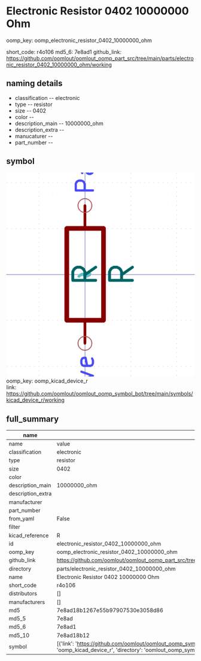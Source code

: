 # Electronic Resistor 0402 10000000 Ohm
oomp_key: oomp_electronic_resistor_0402_10000000_ohm 


short_code: r4o106
md5_6: 7e8ad1
github_link: https://github.com/oomlout/oomlout_oomp_part_src/tree/main/parts/electronic_resistor_0402_10000000_ohm/working
## naming details
* classification -- electronic
* type -- resistor
* size -- 0402
* color -- 
* description_main -- 10000000_ohm
* description_extra -- 
* manucaturer -- 
* part_number -- 



## symbol

![](symbol/0/working/working_600.png)  
oomp_key: oomp_kicad_device_r  
link: https://github.com/oomlout/oomlout_oomp_symbol_bot/tree/main/symbols/kicad_device_r/working  


## full_summary
| name | value | 
| --- | --- | 
| name | value | 
| classification | electronic | 
| type | resistor | 
| size | 0402 | 
| color |  | 
| description_main | 10000000_ohm | 
| description_extra |  | 
| manufacturer |  | 
| part_number |  | 
| from_yaml | False | 
| filter |  | 
| kicad_reference | R | 
| id | electronic_resistor_0402_10000000_ohm | 
| oomp_key | oomp_electronic_resistor_0402_10000000_ohm | 
| github_link | https://github.com/oomlout/oomlout_oomp_part_src/tree/main/parts/electronic_resistor_0402_10000000_ohm/working | 
| directory | parts/electronic_resistor_0402_10000000_ohm | 
| name | Electronic Resistor 0402 10000000 Ohm | 
| short_code | r4o106 | 
| distributors | [] | 
| manufacturers | [] | 
| md5 | 7e8ad18b1267e55b97907530e3058d86 | 
| md5_5 | 7e8ad | 
| md5_6 | 7e8ad1 | 
| md5_10 | 7e8ad18b12 | 
| symbol | [{'link': 'https://github.com/oomlout/oomlout_oomp_symbol_bot/tree/main/symbols/kicad_device_r', 'oomp_key': 'oomp_kicad_device_r', 'directory': 'oomlout_oomp_symbol_bot/symbols/kicad_device_r//working/working.kicad_sym'}] | 
